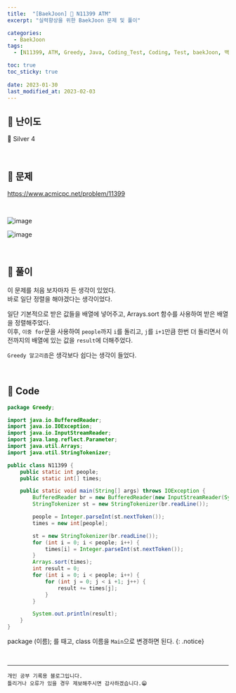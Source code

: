 ```yaml
---
title:  "[BaekJoon] 🥈 N11399 ATM"
excerpt: "실력향상을 위한 BaekJoon 문제 및 풀이"

categories:
  - BaekJoon
tags:
  - [N11399, ATM, Greedy, Java, Coding_Test, Coding, Test, baekJoon, 백준]

toc: true
toc_sticky: true
 
date: 2023-01-30
last_modified_at: 2023-02-03
---
```


## 📌 난이도

  🥈 Silver 4

<br>

## 📌 문제

<https://www.acmicpc.net/problem/11399>

<br>

![image](https://user-images.githubusercontent.com/37824506/215449376-c98a1a7a-1f95-460e-b3ae-66351978d74a.png)


![image](https://user-images.githubusercontent.com/37824506/215449455-cecf9185-40d5-408a-9b54-025dfb770b6e.png)




<br>

## 📌 풀이  

이 문제를 처음 보자마자 든 생각이 있었다.  
바로 일단 정렬을 해야겠다는 생각이었다.  

일단 기본적으로 받은 값들을 배열에 넣어주고, Arrays.sort 함수를 사용하여 받은 배열을 정렬해주었다.  
이후, `이중 for`문을 사용하여 `people`까지 `i`를 돌리고, `j`를 `i+1`만큼 한번 더 돌리면서 이전까지의 배열에 있는 값을 `result`에 더해주었다.

`Greedy 알고리즘`은 생각보다 쉽다는 생각이 들었다.

<br>

## 📌 Code

```java
package Greedy;

import java.io.BufferedReader;
import java.io.IOException;
import java.io.InputStreamReader;
import java.lang.reflect.Parameter;
import java.util.Arrays;
import java.util.StringTokenizer;

public class N11399 {
    public static int people;
    public static int[] times;

    public static void main(String[] args) throws IOException {
        BufferedReader br = new BufferedReader(new InputStreamReader(System.in));
        StringTokenizer st = new StringTokenizer(br.readLine());

        people = Integer.parseInt(st.nextToken());
        times = new int[people];

        st = new StringTokenizer(br.readLine());
        for (int i = 0; i < people; i++) {
            times[i] = Integer.parseInt(st.nextToken());
        }
        Arrays.sort(times);
        int result = 0;
        for (int i = 0; i < people; i++) {
            for (int j = 0; j < i +1; j++) {
                result += times[j];
            }
        }

        System.out.println(result);
    }
}
```

package (이름); 를 때고, class 이름을 `Main`으로 변경하면 된다.
{: .notice} 


<br>


***
    개인 공부 기록용 블로그입니다.
    틀리거나 오류가 있을 경우 제보해주시면 감사하겠습니다.😁